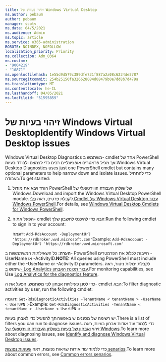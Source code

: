 ```yaml
---
title: זיהוי בעיות של Windows Virtual Desktop
ms.author: pebaum
author: pebaum
manager: scotv
ms.date: 04/5/2021
ms.audience: Admin
ms.topic: article
ms.service: o365-administration
ROBOTS: NOINDEX, NOFOLLOW
localization_priority: Priority
ms.collection: Adm_O364
ms.custom:
- "9004219"
- "10871"
ms.openlocfilehash: 1e55d9d579c389dfe731f887a2a08c6234de2787
ms.sourcegitcommit: 254b25150fa326628084d08479b0e7dd8b7d479a
ms.translationtype: MT
ms.contentlocale: he-IL
ms.lasthandoff: 04/05/2021
ms.locfileid: "51595859"
---
```

# <a name="identify-windows-virtual-desktop-issues"></a><span data-ttu-id="0349b-102">זיהוי בעיות של Windows Virtual Desktop</span><span class="sxs-lookup"><span data-stu-id="0349b-102">Identify Windows Virtual Desktop issues</span></span>

<span data-ttu-id="0349b-103">Windows Virtual Desktop Diagnostics משתמש ב- cmdlet אחד של PowerShell אך מכיל פרמטרים אופציונליים רבים כדי לצמצם ולבודד בעיות.</span><span class="sxs-lookup"><span data-stu-id="0349b-103">Windows Virtual Desktop Diagnostics uses just one PowerShell cmdlet but contains many optional parameters to help narrow down and isolate issues.</span></span> <span data-ttu-id="0349b-104">כדי להתחיל בעבודה:</span><span class="sxs-lookup"><span data-stu-id="0349b-104">To get started:</span></span> 

1. <span data-ttu-id="0349b-105">הורד ויבא את מודול PowerShell של שולחן העבודה הווירטואלי של Windows.</span><span class="sxs-lookup"><span data-stu-id="0349b-105">Download and import the Windows Virtual Desktop PowerShell module.</span></span> <span data-ttu-id="0349b-106">לקבלת פרטים, ראה [כלי Cmdlet של Windows Virtual Desktop עבור Windows PowerShell](https://docs.microsoft.com/powershell/windows-virtual-desktop/overview).</span><span class="sxs-lookup"><span data-stu-id="0349b-106">For details, see [Windows Virtual Desktop Cmdlets for Windows PowerShell](https://docs.microsoft.com/powershell/windows-virtual-desktop/overview).</span></span>

1. <span data-ttu-id="0349b-107">הפעל את ה- cmdlet הבא כדי להיכנס לחשבון שלך:</span><span class="sxs-lookup"><span data-stu-id="0349b-107">Run the following cmdlet to sign in to your account:</span></span>
    
    <span data-ttu-id="0349b-108">דוגמה: `Add-RdsAccount -DeploymentUrl 'https://rdbroker.wvd.microsoft.com'`</span><span class="sxs-lookup"><span data-stu-id="0349b-108">Example: `Add-RdsAccount -DeploymentUrl 'https://rdbroker.wvd.microsoft.com'`</span></span>

<span data-ttu-id="0349b-109">**הערה:** כל השאילתות המשתמשות ב- PowerShell חייבות לכלול את הפרמטרים -UserName או -ActivityID.</span><span class="sxs-lookup"><span data-stu-id="0349b-109">**NOTE:** All queries using PowerShell must include either the -UserName or -ActivityID parameters.</span></span> <span data-ttu-id="0349b-110">לקבלת יכולות ניטור, ראה שימוש [ב- Log Analytics עבור תכונת האבחון](https://go.microsoft.com/fwlink/?linkid=2126847).</span><span class="sxs-lookup"><span data-stu-id="0349b-110">For monitoring capabilities, see Use [Log Analytics for the diagnostics feature](https://go.microsoft.com/fwlink/?linkid=2126847).</span></span>

<span data-ttu-id="0349b-111">כדי לסנן פעילויות אבחון לפי משתמש, הפעל את ה- cmdlet הבא:</span><span class="sxs-lookup"><span data-stu-id="0349b-111">To filter diagnostic activities by user, run the following cmdlet:</span></span>

<span data-ttu-id="0349b-112">דוגמה: `Get-RdsDiagnosticActivities -TenantName < tenantName > -UserName < UserUPN >`</span><span class="sxs-lookup"><span data-stu-id="0349b-112">Example: `Get-RdsDiagnosticActivities -TenantName < tenantName > -UserName < UserUPN >`</span></span>

<span data-ttu-id="0349b-113">יש רשימה של מסננים ש באפשרותך להפעיל כדי לאבחן בעיות.</span><span class="sxs-lookup"><span data-stu-id="0349b-113">There is a list of filters you can run to diagnose issues.</span></span> <span data-ttu-id="0349b-114">כדי ללמוד עוד אודות אבחון בעיות, ראה זיהוי [ואבחון של בעיות בשולחן העבודה הווירטואלי של Windows](https://docs.microsoft.com/azure/virtual-desktop/diagnostics-role-service#diagnose-issues-with-powershell).</span><span class="sxs-lookup"><span data-stu-id="0349b-114">To learn more about diagnosing issues, see [Identify and diagnose Windows Virtual Desktop issues](https://docs.microsoft.com/azure/virtual-desktop/diagnostics-role-service#diagnose-issues-with-powershell).</span></span>

<span data-ttu-id="0349b-115">כדי ללמוד עוד אודות שגיאות נפוצות, ראה [שגיאות נפוצות senarios](https://docs.microsoft.com/azure/virtual-desktop/diagnostics-role-service#common-error-scenarios).</span><span class="sxs-lookup"><span data-stu-id="0349b-115">To learn more about common errors, see [Common errors senarios](https://docs.microsoft.com/azure/virtual-desktop/diagnostics-role-service#common-error-scenarios).</span></span>

